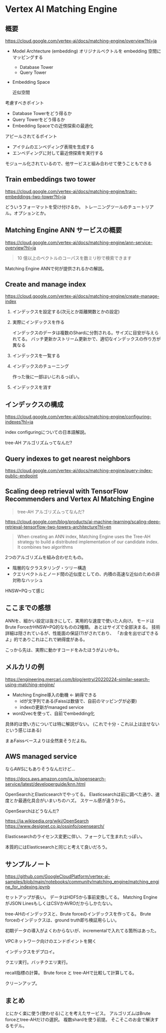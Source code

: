 # Vertex AI Matching Engine

## 概要

<https://cloud.google.com/vertex-ai/docs/matching-engine/overview?hl=ja>

* Model Archtecture (embedding)
    オリジナルベクトルを embedding 空間にマッピングする

    * Database Tower
    * Query Tower

* Embedding Space

    近似空間

考慮すべきポイント

* Database Towerをどう得るか
* Query Towerをどう得るか
* Embedding Spaceでの近傍探索の最適化

アピールされてるポイント

* アイテムのエンベディング表現を生成する 
* エンベディングに対して最近傍探索を実行する

モジュール化されているので、他サービスと組み合わせて使うこともできる

## Train embeddings two tower

<https://cloud.google.com/vertex-ai/docs/matching-engine/train-embeddings-two-tower?hl=ja>

どういうフォーマットを受け付けるか。
トレーニングツールのチュートリアル。オプションとか。

## Matching Engine ANN サービスの概要

<https://cloud.google.com/vertex-ai/docs/matching-engine/ann-service-overview?hl=ja>

> 10 億以上のベクトルのコーパスを数ミリ秒で検索できます

Matching Engine ANNで何が提供されるかの解説。

## Create and manage index

<https://cloud.google.com/vertex-ai/docs/matching-engine/create-manage-index>

1. インデックスを設定する(次元とか距離関数とかの設定)
2. 実際にインデックスを作る

    インデックスのデータは複数のShardに分割される。サイズに目安が与えられてる。
    バッチ更新かストリーム更新かで、適切なインデックスの作り方が異なる
3. インデックスを一覧する
4. インデックスのチューニング

    作った後に一部はいじれるっぽい。
5. インデックスを消す

## インデックスの構成

<https://cloud.google.com/vertex-ai/docs/matching-engine/configuring-indexes?hl=ja>

index configuringについての日本語解説。

tree-AH アルゴリズムってなんだ?

## Query indexes to get nearest neighbors

<https://cloud.google.com/vertex-ai/docs/matching-engine/query-index-public-endpoint>

## Scaling deep retrieval with TensorFlow Recommenders and Vertex AI Matching Engine

> tree-AH アルゴリズムってなんだ?

<https://cloud.google.com/blog/products/ai-machine-learning/scaling-deep-retrieval-tensorflow-two-towers-architecture?hl=en>

> When creating an ANN index, Matching Engine uses the Tree-AH strategy to build a distributed implementation of our candidate index. It combines two algorithms 

2つのアルゴリズムを組み合わせたもの。

* 階層的なクラスタリング・ツリー構造
* クエリベクトルとノード間の近似度としての、内積の高速な近似のための非対称なハッシュ

HNSW+PQって感じ

## ここまでの感想

ANNを、細かい設定は抜きにして、実用的な速度で使いた人向け。
モードはBrute ForceかHNSW+PQ的なものの2種類。
あとはサイズで全部決まる。
技術詳細は隠されているが、性能面の保証(?)がされており、
「お金を出せばできるよ」的でありこれはこれで納得度がある。

こっから先は、実際に動かすコードをみたほうがよいかも。

## メルカリの例

<https://engineering.mercari.com/blog/entry/20220224-similar-search-using-matching-engine/>

* Matching Engine導入の動機 ← 納得できる
    * idが文字列である(Faissは数値で、自前のマッピングが必要)
    * indexの更新がmanaged service
* word2vecを使って、自前でembedding化

具体的は使い方については特に解説がない。
(これで十分・これ以上は出せないという感じはある)

まぁFaissベースよりは全然楽そうだよね。

## AWS managed service

ならAWSにもありそうなんだけど…

<https://docs.aws.amazon.com/ja_jp/opensearch-service/latest/developerguide/knn.html>

OpenSearchとElasticsearchでやってる。
Elasticsearchは前に調べた通り、速度とか最適化具合がいまいちのハズ。
スケール感が違うから。

OpenSearchはどうなんだ?

<https://ja.wikipedia.org/wiki/OpenSearch>
<https://www.designet.co.jp/ossinfo/opensearch/>

Elasticsearchのライセンス変更に伴い、フォークして生まれたっぽい。

本質的にはElasticsearchと同じと考えて良いだろう。

## サンプルノート

<https://github.com/GoogleCloudPlatform/vertex-ai-samples/blob/main/notebooks/community/matching_engine/matching_engine_for_indexing.ipynb>

セットアップが長い。
データはHDF5から事前変換してる。
Matching EngineがJSON LinesもしくはCSVかAVROだからしかたない。

tree-AHのインデックスと、Brute forceのインデックスを作ってる。
Brute forceのインデックスは、ground truth即ち検証用らしい。

初期データの導入がよくわからないが、incrementalで入れてる箇所はあった。

VPCネットワーク向けのエンドポイントを開く

インデックスをデプロイ。

クエリ実行。バッチクエリ実行。

recall指標の計算。
Brute force と tree-AHで比較して計算してる。

クリーンアップ。

## まとめ

とにかく楽に使う(使わせる)ことを考えたサービス。
アルゴリズムはBrute forceとtree-AHだけの選択。
複数shardを使う前提。
そこそこのお金で解決するモデル。
